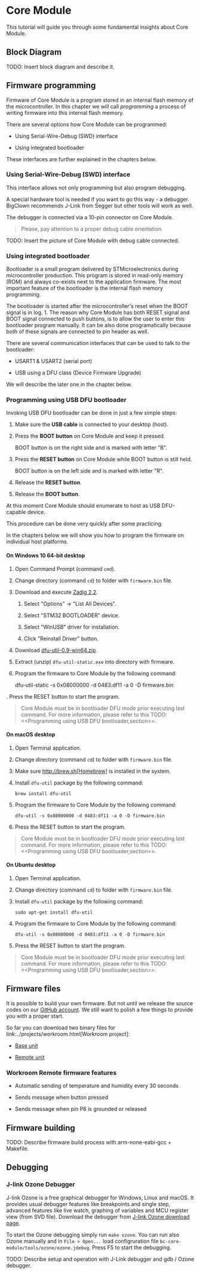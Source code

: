 # Core Module

<!-- toc -->

This tutorial will guide you through some fundamental insights about Core Module.


## Block Diagram

TODO: Insert block diagram and describe it.


## Firmware programming

Firmware of Core Module is a program stored in an internal flash memory of the microcontroller.
In this chapter we will call _programming_ a process of writing firmware into this internal flash memory.

There are several options how Core Module can be programmed:

* Using Serial-Wire-Debug (SWD) interface

* Using integrated bootloader

These interfaces are further explained in the chapters below.


### Using Serial-Wire-Debug (SWD) interface

This interface allows not only programming but also program debugging.

A special hardware tool is needed if you want to go this way - a debugger.
BigClown recommends J-Link from Segger but other tools will work as well.

The debugger is connected via a 10-pin connector on Core Module.

> Please, pay attention to a proper debug cable orientation.

TODO: Insert the picture of Core Module with debug cable connected.


### Using integrated bootloader

Bootloader is a small program delivered by STMicroelectronics during microcontroller production.
This program is stored in read-only memory (ROM) and always co-exists next to the application firmware.
The most important feature of the bootloader is the internal flash memory programming.

The bootloader is started after the microcontroller's reset when the BOOT signal is in log. 1.
The reason why Core Module has both RESET signal and BOOT signal connected to push buttons, is to allow the user to enter this bootloader program manually.
It can be also done programatically because both of these signals are connected to pin header as well.

There are several communication interfaces that can be used to talk to the bootloader:

* USART1 & USART2 (serial port)

* USB using a DFU class (Device Firmware Upgrade)

We will describe the later one in the chapter below.


### Programming using USB DFU bootloader

Invoking USB DFU bootloader can be done in just a few simple steps:

1. Make sure the **USB cable** is connected to your desktop (host).

2. Press the **BOOT button** on Core Module and keep it pressed.

   BOOT button is on the right side and is marked with letter "B".

3. Press the **RESET button** on Core Module while BOOT button is still held.

   BOOT button is on the left side and is marked with letter "R".

4. Release the **RESET button**.

5. Release the **BOOT button**.

At this moment Core Module should enumerate to host as USB DFU-capable device.

This procedure can be done very quickly after some practicing.

In the chapters below we will show you how to program the firmware on individual host platforms.


#### On Windows 10 64-bit desktop

1. Open Command Prompt (command `cmd`).

2. Change directory (command `cd`) to folder with `firmware.bin` file.

3. Download and execute [Zadig 2.2](http://zadig.akeo.ie/downloads/zadig_2.2.exe).

   1. Select "Options" -> "List All Devices".

   2. Select "STM32 BOOTLOADER" device.

   3. Select "WinUSB" driver for installation.

   4. Click "Reinstall Driver" button.

4. Download [dfu-util-0.9-win64.zip](http://dfu-util.sourceforge.net/releases/dfu-util-0.9-win64.zip).

5. Extract (unzip) `dfu-util-static.exe` into directory with firmware.

6. Program the firmware to Core Module by the following command:

    dfu-util-static -s 0x08000000 -d 0483:df11 -a 0 -D firmware.bin

. Press the RESET button to start the program.

> Core Module must be in bootloader DFU mode prior executing last command.
  For more information, please refer to this TODO: <<Programming using USB DFU bootloader,section>>.


#### On macOS desktop

1. Open Terminal application.

2. Change directory (command `cd`) to folder with `firmware.bin` file.

3. Make sure http://brew.sh[Homebrew] is installed in the system.

4. Install `dfu-util` package by the following command:

   `brew install dfu-util`

5. Program the firmware to Core Module by the following command:

   `dfu-util -s 0x08000000 -d 0483:df11 -a 0 -D firmware.bin`

6. Press the RESET button to start the program.

> Core Module must be in bootloader DFU mode prior executing last command.
For more information, please refer to this TODO: <<Programming using USB DFU bootloader,section>>.


#### On Ubuntu desktop

1. Open Terminal application.

2. Change directory (command `cd`) to folder with `firmware.bin` file.

3. Install `dfu-util` package by the following command:

   `sudo apt-get install dfu-util`

4. Program the firmware to Core Module by the following command:

   `dfu-util -s 0x08000000 -d 0483:df11 -a 0 -D firmware.bin`

5. Press the RESET button to start the program.

> Core Module must be in bootloader DFU mode prior executing last command.
For more information, please refer to this TODO: <<Programming using USB DFU bootloader,section>>.


## Firmware files

It is possible to build your own firmware.
But not until we release the source codes on our [GitHub account](https://github.com/bigclownlabs).
We still want to polish a few things to provide you with a proper start.

So far you can download two binary files for link:../projects/workroom.html[Workroom project]:

* [Base unit](core-module/bc-workroom-base.binary)

* [Remote unit](core-module/bc-workroom-remote.binary)


### Workroom Remote firmware features

* Automatic sending of temperature and humidity every 30 seconds

* Sends message when button pressed

* Sends message when pin P8 is grounded or released


## Firmware building

TODO: Describe firmware build process with arm-none-eabi-gcc + Makefile.


## Debugging


### J-link Ozone Debugger

J-link Ozone is a free graphical debugger for Windows, Linux and macOS.
It provides usual debugger features like breakpoints and single step, advanced features like live watch, graphing of variables and MCU register view (from SVD file).
Download the debugger from [J-link Ozone download page](https://www.segger.com/downloads/jlink#Ozone).

To start the Ozone debugging simply run `make ozone`.
You can run also Ozone manually and in `File > Open...` load configruration file `bc-core-module/tools/ozone/ozone.jdebug`.
Press F5 to start the debugging.

TODO: Describe setup and operation with J-Link debugger and gdb / Ozone debugger.
